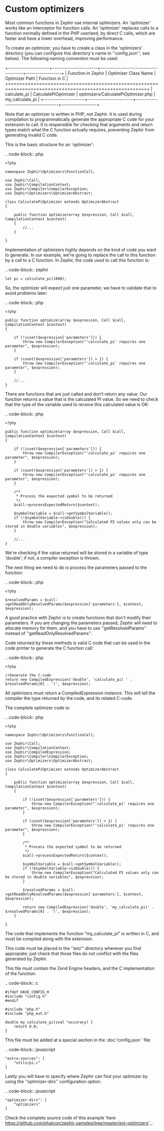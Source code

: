 Custom optimizers
=================
Most common functions in Zephir use internal optimizers. An 'optimizer' works like an interceptor for function calls. An
'optimizer' replaces calls to a function normally defined in the PHP userland, by direct C calls, which are faster and have a
lower overhead, improving performance.

To create an optimizer, you have to create a class in the 'optimizers' directory (you can configure this directory's name in
''config.json''; see below). The following naming convention must be used:

+---------------------+-----------------------+--------------------------------------+------------------+
| Function in Zephir  | Optimizer Class Name  | Optimizer Path                       | Function in C    |
+=====================+=======================+======================================+==================+
| calculate_pi        | CalculatePiOptimizer  | optimizers/CalculatePiOptimizer.php  | my_calculate_pi  |
+---------------------+-----------------------+--------------------------------------+------------------+

Note that an optimizer is written in PHP, not Zephir. It is used during compilation to programmatically generate the
appropriate C code for your extension to call. It is respensible for checking that arguments and return types match what the
C function actually requires, preventing Zephir from generating invalid C code.

This is the basic structure for an 'optimizer':

.. code-block:: php

    <?php

    namespace Zephir\Optimizers\FunctionCall;

    use Zephir\Call;
    use Zephir\CompilationContext;
    use Zephir\Compiler\CompilerException;
    use Zephir\Optimizers\OptimizerAbstract;

    class CalculatePiOptimizer extends OptimizerAbstract
    {

        public function optimize(array $expression, Call $call, CompilationContext $context)
        {
            //...
        }

    }

Implementation of optimizers highly depends on the kind of code you want to generate. In our example, we're going to replace
the call to this function by a call to a C function. In Zephir, the code used to call this function is:

.. code-block:: zephir

    let pi = calculate_pi(1000);

So, the optimizer will expect just one parameter, we have to validate that to avoid problems later:

.. code-block:: php

    <?php

    public function optimize(array $expression, Call $call, CompilationContext $context)
    {

        if (!isset($expression['parameters'])) {
            throw new CompilerException("'calculate_pi' requires one parameter", $expression);
        }

        if (count($expression['parameters']) > 1) {
            throw new CompilerException("'calculate_pi' requires one parameter", $expression);
        }

        //...
    }

There are functions that are just called and don't return any value. Our function returns a value that is the calculated PI
value. So we need to check that the type of the variable used to receive this calculated value is OK:

.. code-block:: php

    <?php

    public function optimize(array $expression, Call $call, CompilationContext $context)
    {

        if (!isset($expression['parameters'])) {
            throw new CompilerException("'calculate_pi' requires one parameter", $expression);
        }

        if (count($expression['parameters']) > 1) {
            throw new CompilerException("'calculate_pi' requires one parameter", $expression);
        }

        /**
         * Process the expected symbol to be returned
         */
        $call->processExpectedReturn($context);

        $symbolVariable = $call->getSymbolVariable();
        if (!$symbolVariable->isDouble()) {
            throw new CompilerException("Calculated PI values only can be stored in double variables", $expression);
        }

        //...
    }

We're checking if the value returned will be stored in a variable of type 'double'; if not, a compiler exception is thrown.

The next thing we need to do is process the parameters passed to the function:

.. code-block:: php

    <?php

    $resolvedParams = $call->getReadOnlyResolvedParams($expression['parameters'], $context, $expression);

A good practice with Zephir is to create functions that don't modify their parameters. If you are changing the parameters
passed, Zephir will need to allocate memory for them, and you have to use ''getResolvedParams'' instead of
''getReadOnlyResolvedParams''.

Code returned by these methods is valid C code that can be used in the code printer to generate the C function call:

.. code-block:: php

    <?php

    //Generate the C-code
    return new CompiledExpression('double', 'calculate_pi( ' . $resolvedParams[0] . ')', $expression);

All optimizers must return a CompiledExpression instance. This will tell the compiler the type returned by the code, and its
related C-code.

The complete optimizer code is:

.. code-block:: php

    <?php

    namespace Zephir\Optimizers\FunctionCall;

    use Zephir\Call;
    use Zephir\CompilationContext;
    use Zephir\CompiledExpression;
    use Zephir\Compiler\CompilerException;
    use Zephir\Optimizers\OptimizerAbstract;

    class CalculatePiOptimizer extends OptimizerAbstract
    {

        public function optimize(array $expression, Call $call, CompilationContext $context)
        {

            if (!isset($expression['parameters'])) {
                throw new CompilerException("'calculate_pi' requires one parameter", $expression);
            }

            if (count($expression['parameters']) > 1) {
                throw new CompilerException("'calculate_pi' requires one parameter", $expression);
            }

            /**
             * Process the expected symbol to be returned
             */
            $call->processExpectedReturn($context);

            $symbolVariable = $call->getSymbolVariable();
            if (!$symbolVariable->isDouble()) {
                throw new CompilerException("Calculated PI values only can be stored in double variables", $expression);
            }

            $resolvedParams = $call->getReadOnlyResolvedParams($expression['parameters'], $context, $expression);

            return new CompiledExpression('double', 'my_calculate_pi(' . $resolvedParams[0] . ')', $expression);
        }

    }

The code that implements the function "my_calculate_pi" is written in C, and must be compiled along with the extension.

This code must be placed in the ''ext/'' directory wherever you find appropiate; just check that those files do not conflict
with the files generated by Zephir.

This file must contain the Zend Engine headers, and the C implementation of the function:

.. code-block:: c

    #ifdef HAVE_CONFIG_H
    #include "config.h"
    #endif

    #include "php.h"
    #include "php_ext.h"

    double my_calculate_pi(zval *accuracy) {
        return 0.0;
    }

This file must be added at a special section in the :doc:'config.json <config>' file:

.. code-block:: javascript

    "extra-sources": [
        "utils/pi.c"
    ]

Lastly you will have to specify where Zephir can find your optimizer by using the ''optimizer-dirs'' configuration option.

.. code-block:: javascript

    "optimizer-dirs": [
        "optimizers"
    ]

Check the complete source code of this example 'here
<https://github.com/phalcon/zephir-samples/tree/master/ext-optimizers>'_.
